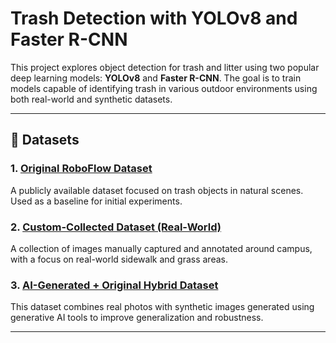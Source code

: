 # Trash Detection with YOLOv8 and Faster R-CNN

This project explores object detection for trash and litter using two popular deep learning models: **YOLOv8** and **Faster R-CNN**. The goal is to train models capable of identifying trash in various outdoor environments using both real-world and synthetic datasets.

---

## 📂 Datasets

### 1. [Original RoboFlow Dataset](https://universe.roboflow.com/tacotoyolo/only-taco-background0234v2)
A publicly available dataset focused on trash objects in natural scenes. Used as a baseline for initial experiments.

### 2. [Custom-Collected Dataset (Real-World)](https://virginiatech-my.sharepoint.com/:u:/g/personal/peiying_vt_edu/EbFd8kc6-RtNhXUVzUyC8VcBBRAZdP8oWDWbcJG-fUbMgw?e=U8dWvA)
A collection of images manually captured and annotated around campus, with a focus on real-world sidewalk and grass areas.

### 3. [AI-Generated + Original Hybrid Dataset](https://virginiatech-my.sharepoint.com/:u:/g/personal/peiying_vt_edu/EXrg9gBaYn5Fhl7zPfV0TroBIc5a6dOk80mOlEyccyaIuQ?e=Ux7Gi9)
This dataset combines real photos with synthetic images generated using generative AI tools to improve generalization and robustness.

---
